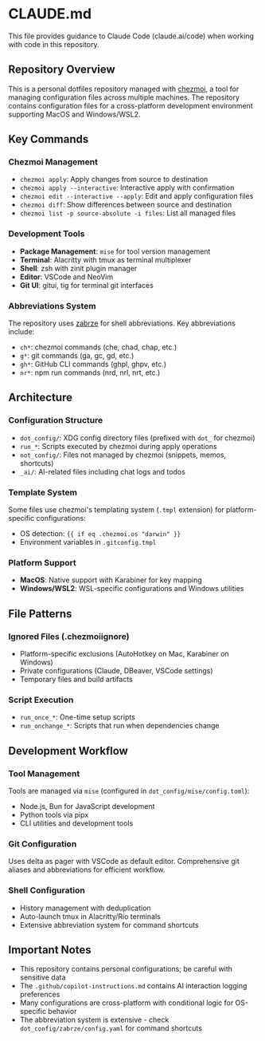 # CLAUDE.md

This file provides guidance to Claude Code (claude.ai/code) when working with code in this repository.

## Repository Overview

This is a personal dotfiles repository managed with [chezmoi](https://github.com/twpayne/chezmoi), a tool for managing configuration files across multiple machines. The repository contains configuration files for a cross-platform development environment supporting MacOS and Windows/WSL2.

## Key Commands

### Chezmoi Management

- `chezmoi apply`: Apply changes from source to destination
- `chezmoi apply --interactive`: Interactive apply with confirmation
- `chezmoi edit --interactive --apply`: Edit and apply configuration files
- `chezmoi diff`: Show differences between source and destination
- `chezmoi list -p source-absolute -i files`: List all managed files

### Development Tools

- **Package Management**: `mise` for tool version management
- **Terminal**: Alacritty with tmux as terminal multiplexer
- **Shell**: zsh with zinit plugin manager
- **Editor**: VSCode and NeoVim
- **Git UI**: gitui, tig for terminal git interfaces

### Abbreviations System

The repository uses [zabrze](https://github.com/orhun/zabrze) for shell abbreviations. Key abbreviations include:

- `ch*`: chezmoi commands (che, chad, chap, etc.)
- `g*`: git commands (ga, gc, gd, etc.)
- `gh*`: GitHub CLI commands (ghpl, ghpv, etc.)
- `nr*`: npm run commands (nrd, nrl, nrt, etc.)

## Architecture

### Configuration Structure

- `dot_config/`: XDG config directory files (prefixed with `dot_` for chezmoi)
- `run_*`: Scripts executed by chezmoi during apply operations
- `not_config/`: Files not managed by chezmoi (snippets, memos, shortcuts)
- `_ai/`: AI-related files including chat logs and todos

### Template System

Some files use chezmoi's templating system (`.tmpl` extension) for platform-specific configurations:

- OS detection: `{{ if eq .chezmoi.os "darwin" }}`
- Environment variables in `.gitconfig.tmpl`

### Platform Support

- **MacOS**: Native support with Karabiner for key mapping
- **Windows/WSL2**: WSL-specific configurations and Windows utilities

## File Patterns

### Ignored Files (.chezmoiignore)

- Platform-specific exclusions (AutoHotkey on Mac, Karabiner on Windows)
- Private configurations (Claude, DBeaver, VSCode settings)
- Temporary files and build artifacts

### Script Execution

- `run_once_*`: One-time setup scripts
- `run_onchange_*`: Scripts that run when dependencies change

## Development Workflow

### Tool Management

Tools are managed via `mise` (configured in `dot_config/mise/config.toml`):

- Node.js, Bun for JavaScript development
- Python tools via pipx
- CLI utilities and development tools

### Git Configuration

Uses delta as pager with VSCode as default editor. Comprehensive git aliases and abbreviations for efficient workflow.

### Shell Configuration

- History management with deduplication
- Auto-launch tmux in Alacritty/Rio terminals
- Extensive abbreviation system for command shortcuts

## Important Notes

- This repository contains personal configurations; be careful with sensitive data
- The `.github/copilot-instructions.md` contains AI interaction logging preferences
- Many configurations are cross-platform with conditional logic for OS-specific behavior
- The abbreviation system is extensive - check `dot_config/zabrze/config.yaml` for command shortcuts
